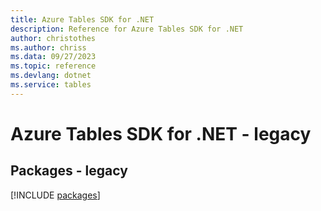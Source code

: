 ```yaml
---
title: Azure Tables SDK for .NET
description: Reference for Azure Tables SDK for .NET
author: christothes
ms.author: chriss
ms.data: 09/27/2023
ms.topic: reference
ms.devlang: dotnet
ms.service: tables
---
```

# Azure Tables SDK for .NET - legacy
## Packages - legacy
[!INCLUDE [packages](tables-index.md)]